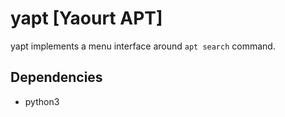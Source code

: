 # yapt [Yaourt APT]

yapt implements a menu interface around `apt search` command.

## Dependencies

+ python3